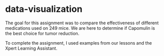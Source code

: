# data-visualization

The goal for this assignment was to compare the effectiveness of different medications used on 249 mice. We are here to determine if Capomulin is the best choice for tumor reduction.

To complete the assignment, I used examples from our lessons and the Xpert Learning Assistant.
